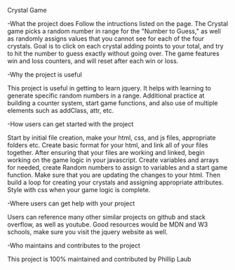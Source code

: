 Crystal Game

-What the project does
Follow the intructions listed on the page. The Crystal game picks a random number in range for the "Number to Guess," as well as randomly assigns values that you cannot see for each of the four crystals. Goal is to click on each crystal adding points to your total, and try to hit the number to guess exactly without going over. The game features win and loss counters, and will reset after each win or loss.


-Why the project is useful

This project is useful in getting to learn jquery. It helps with learning to generate specific random numbers in a range. Additional practice at building a counter system, start game functions, and also use of multiple elements such as addClass, attr, etc.

-How users can get started with the project

Start by initial file creation, make your html, css, and js files, appropriate folders etc. Create basic format for your html, and link all of your files together. After ensuring that your files are working and linked, begin working on the game logic in your javascript. Create variables and arrays for needed, create Random numbers to assign to variables and a start game function. Make sure that you are updating the changes to your html. Then build a loop for creating your crystals and assigning appropriate attributes. Style with css when your game logic is complete.

-Where users can get help with your project

Users can reference many other similar projects on github and stack overflow, as well as youtube. Good resources would be MDN and W3 schools, make sure you visit the jquery website as well. 

-Who maintains and contributes to the project

This project is 100% maintained and contributed by Phillip Laub
